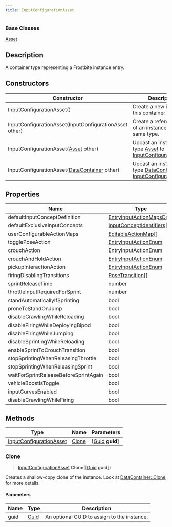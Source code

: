 ```yaml
---
title: InputConfigurationAsset
---
```

### Base Classes

[Asset](/vext/ref/fb/asset/)

## Description

A container type representing a Frostbite instance entry.

## Constructors

| Constructor                                                                        | Description                                                                                                                           |
| ---------------------------------------------------------------------------------- | ------------------------------------------------------------------------------------------------------------------------------------- |
| InputConfigurationAsset()                                                          | Create a new instance of this container type.                                                                                         |
| InputConfigurationAsset(InputConfigurationAsset other)                             | Create a reference copy of an instance of the same type.                                                                              |
| InputConfigurationAsset([Asset](/vext/ref/fb/asset/) other)                                      | Upcast an instance of type [Asset](/vext/ref/fb/asset/) to [InputConfigurationAsset](/vext/ref/fb/inputconfigurationasset/).                                      |
| InputConfigurationAsset([DataContainer](/vext/ref/shared/class/datacontainer) other) | Upcast an instance of type [DataContainer](/vext/ref/shared/class/datacontainer) to [InputConfigurationAsset](/vext/ref/fb/inputconfigurationasset/). |

## Properties

| Name                                  | Type                                                   | Description |
| ------------------------------------- | ------------------------------------------------------ | ----------- |
| defaultInputConceptDefinition         | [EntryInputActionMapsData](/vext/ref/fb/entryinputactionmapsdata/)   |             |
| defaultExclusiveInputConcepts         | [InputConceptIdentifiers](/vext/ref/fb/inputconceptidentifiers/)\[\] |             |
| userConfigurableActionMaps            | [EditableActionMap](/vext/ref/fb/editableactionmap/)\[\]             |             |
| togglePoseAction                      | [EntryInputActionEnum](/vext/ref/fb/entryinputactionenum/)           |             |
| crouchAction                          | [EntryInputActionEnum](/vext/ref/fb/entryinputactionenum/)           |             |
| crouchAndHoldAction                   | [EntryInputActionEnum](/vext/ref/fb/entryinputactionenum/)           |             |
| pickupInteractionAction               | [EntryInputActionEnum](/vext/ref/fb/entryinputactionenum/)           |             |
| firingDisablingTransitions            | [PoseTransition](/vext/ref/fb/posetransition/)\[\]                   |             |
| sprintReleaseTime                     | number                                                 |             |
| throttleInputRequiredForSprint        | number                                                 |             |
| standAutomaticallyIfSprinting         | bool                                                   |             |
| proneToStandOnJump                    | bool                                                   |             |
| disableCrawlingWhileReloading         | bool                                                   |             |
| disableFiringWhileDeployingBipod      | bool                                                   |             |
| disableFiringWhileJumping             | bool                                                   |             |
| disableSprintingWhileReloading        | bool                                                   |             |
| enableSprintToCrouchTransition        | bool                                                   |             |
| stopSprintingWhenReleasingThrottle    | bool                                                   |             |
| stopSprintingWhenReleasingSprint      | bool                                                   |             |
| waitForSprintReleaseBeforeSprintAgain | bool                                                   |             |
| vehicleBoostIsToggle                  | bool                                                   |             |
| inputCurvesEnabled                    | bool                                                   |             |
| disableCrawlingWhileFiring            | bool                                                   |             |

## Methods

| Type                                               | Name            | Parameters                                     |
| -------------------------------------------------- | --------------- | ---------------------------------------------- |
| [InputConfigurationAsset](/vext/ref/fb/inputconfigurationasset/) | [Clone](#clone) | \[[Guid](/vext/ref/shared/class/guid) **guid**\] |

### Clone

> [InputConfigurationAsset](/vext/ref/fb/inputconfigurationasset/) **Clone**(\[[Guid](/vext/ref/shared/class/guid) **guid**\])

Creates a shallow-copy clone of the instance. Look at [DataContainer::Clone](/vext/ref/shared/class/datacontainer#clone) for more details.

#### Parameters

| Name | Type         | Description                                 |
| ---- | ------------ | ------------------------------------------- |
| guid | [Guid](/vext/ref/shared/class/guid/) | An optional GUID to assign to the instance. |
